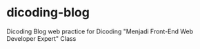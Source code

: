 # dicoding-blog
Dicoding Blog web practice for Dicoding "Menjadi Front-End Web Developer Expert" Class
